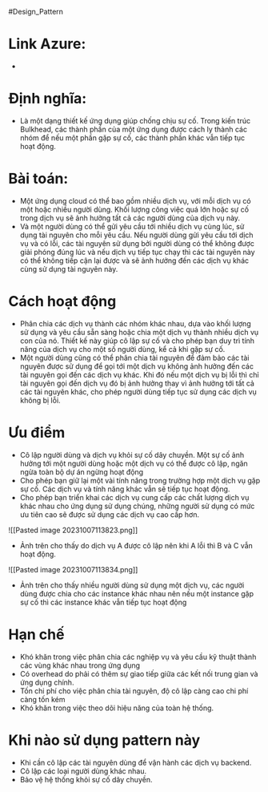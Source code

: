 #Design_Pattern

# Link Azure:
*

# Định nghĩa:
- Là một dạng thiết kế ứng dụng giúp chống chịu sự cố. Trong kiến trúc Bulkhead, các thành phần của một ứng dụng được cách ly thành các nhóm để nếu một phần gặp sự cố, các thành phần khác vẫn tiếp tục hoạt động.

# Bài toán:
- Một ứng dụng cloud có thể bao gồm nhiều dịch vụ, với mỗi dịch vụ có một hoặc nhiều người dùng. Khối lượng công việc quá lớn hoặc sự cố trong dịch vụ sẽ ảnh hưởng tất cả các người dùng của dịch vụ này.
- Và một người dùng có thể gửi yêu cầu tới nhiều dịch vụ cùng lúc, sử dụng tài nguyên cho mỗi yêu cầu. Nếu người dùng gửi yêu cầu tới dịch vụ và có lỗi, các tài nguyên sử dụng bởi người dùng có thể không được giải phóng đúng lúc và nếu dịch vụ tiếp tục chạy thì các tài nguyên này có thể không tiếp cận lại được và sẽ ảnh hưởng đến các dịch vụ khác cùng sử dụng tài nguyên này.

# Cách hoạt động
- Phân chia các dịch vụ thành các nhóm khác nhau, dựa vào khối lượng sử dụng và yêu cầu sẵn sàng hoặc chia một dịch vụ thành nhiều dịch vụ con của nó. Thiết kế này giúp cô lập sự cố và cho phép bạn duy trì tính năng của dịch vụ cho một số người dùng, kể cả khi gặp sự cố.
- Một người dùng cũng có thể phân chia tài nguyên để đảm bảo các tài nguyên được sử dụng để gọi tới một dịch vụ không ảnh hưởng đến các tài nguyên gọi đến các dịch vụ khác. Khi đó nếu một dịch vụ bị lỗi thì chỉ tài nguyên gọi đến dịch vụ đó bị ảnh hưởng thay vì ảnh hưởng tới tất cả các tài nguyên khác, cho phép người dùng tiếp tục sử dụng các dịch vụ không bị lỗi.

# Ưu điểm
- Cô lập người dùng và dịch vụ khỏi sự cố dây chuyền. Một sự cố ảnh hưởng tới một người dùng hoặc một dịch vụ có thể được cô lập, ngăn ngừa toàn bộ dự án ngừng hoạt động
- Cho phép bạn giữ lại một vài tính năng trong trường hợp một dịch vụ gặp sự cố. Các dịch vụ và tính năng khác vẫn sẽ tiếp tục hoạt động.
- Cho phép bạn triển khai các dịch vụ cung cấp các chất lượng dịch vụ khác nhau cho ứng dụng sử dụng chúng, những người sử dụng có mức ưu tiên cao sẽ được sử dụng các dịch vụ cao cấp hơn.

![[Pasted image 20231007113823.png]]
- Ảnh trên cho thấy do dịch vụ A được cô lập nên khi A lỗi thì B và C vẫn hoạt động.


![[Pasted image 20231007113834.png]]
- Ảnh trên cho thấy nhiều người dùng sử dụng một dịch vụ, các người dùng được chia cho các instance khác nhau nên nếu một instance gặp sự cố thì các instance khác vẫn tiếp tục hoạt động


# Hạn chế
- Khó khăn trong việc phân chia các nghiệp vụ và yêu cầu kỹ thuật thành các vùng khác nhau trong ứng dụng
- Có overhead do phải có thêm sự giao tiếp giữa các kết nối trung gian và ứng dụng chính.
- Tốn chi phí cho việc phân chia tài nguyên, độ cô lập càng cao chi phí càng tốn kém
- Khó khăn trong việc theo dõi hiệu năng của toàn hệ thống.

# Khi nào sử dụng pattern này
- Khi cần cô lập các tài nguyên dùng để vận hành các dịch vụ backend.
- Cô lập các loại người dùng khác nhau.
- Bảo vệ hệ thống khỏi sự cố dây chuyền.


